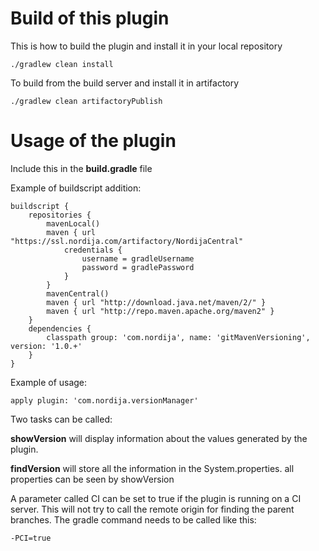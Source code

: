 # Build of this plugin
This is how to build the plugin and install it in your local repository

    ./gradlew clean install

To build from the build server and install it in artifactory

    ./gradlew clean artifactoryPublish

# Usage of the plugin
Include this in the **build.gradle** file

Example of buildscript addition:

    buildscript {
        repositories {
            mavenLocal()
            maven { url "https://ssl.nordija.com/artifactory/NordijaCentral"
                credentials {
                    username = gradleUsername
                    password = gradlePassword
                }
            }
            mavenCentral()
            maven { url "http://download.java.net/maven/2/" }
            maven { url "http://repo.maven.apache.org/maven2" }
        }
        dependencies {
            classpath group: 'com.nordija', name: 'gitMavenVersioning', version: '1.0.+'
        }
    }

Example of usage:

    apply plugin: 'com.nordija.versionManager'

Two tasks can be called:

**showVersion** will display information about the values generated by the plugin.

**findVersion** will store all the information in the System.properties. all properties can be seen by showVersion

A parameter called CI can be set to true if the plugin is running on a CI server. This will not try to call the remote origin for finding the parent branches. 
The gradle command needs to be called like this:

    -PCI=true